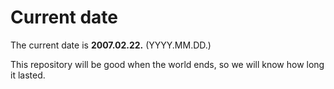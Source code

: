 # Current date

The current date is **2007.02.22.** (YYYY.MM.DD.)

This repository will be good when the world ends, so we will know how long it lasted.
